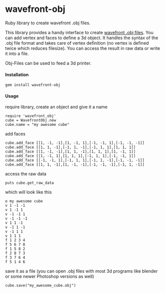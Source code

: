 wavefront-obj
=============

Ruby library to create wavefront .obj files.

This library provides a handy interface to create [wavefront .obj files](http://en.wikipedia.org/wiki/Wavefront_.obj_file). You can add vertex and faces to define a 3d object. It handles the syntax of the .obj file format and takes care of vertex definition (no vertex is defined twice which reduces filesize). You can access the result in raw data or write it into a file.

Obj-Files can be used to feed a 3d printer.

#### Installation

	gem install wavefront-obj	

#### Usage

require library, create an object and give it a name

	require 'wavefront_obj'
	cube = WavefrontObj.new
	cube.name = "my awesome cube"

add faces

	cube.add_face [[1, -1, -1],[1, -1, 1],[-1, -1, 1],[-1, -1, -1]]
	cube.add_face [[1, 1, -1],[-1, 1, -1],[-1, 1, 1],[1, 1, 1]]
	cube.add_face [[1, -1, -1],[1, 1, -1],[1, 1, 1],[1, -1, 1]]
	cube.add_face [[1, -1, 1],[1, 1, 1],[-1, 1, 1],[-1, -1, 1]]
	cube.add_face [[-1, -1, 1],[-1, 1, 1],[-1, 1, -1],[-1, -1, -1]]
	cube.add_face [[1, 1, -1],[1, -1, -1],[-1, -1, -1],[-1, 1, -1]]

access the raw data

	puts cube.get_raw_data

which will look like this

	o my awesome cube
	v 1 -1 -1
	v 1 -1 1
	v -1 -1 1
	v -1 -1 -1
	v 1 1 -1
	v -1 1 -1
	v -1 1 1
	v 1 1 1
	f 1 2 3 4
	f 5 6 7 8
	f 1 5 8 2
	f 2 8 7 3
	f 3 7 6 4
	f 5 1 4 6

save it as a file (you can open .obj files with most 3d programs like blender or some newer Photoshop versions as well)

	cube.save("my_awesome_cube.obj")